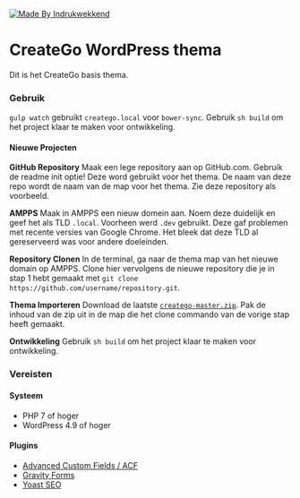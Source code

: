[![Made By Indrukwekkend](https://img.shields.io/badge/Made%20By-Indrukwekkend-ef7b31.svg)](https://indrukwekkend.nl/)

# CreateGo WordPress thema

Dit is het CreateGo basis thema.

### Gebruik

`gulp watch` gebruikt `creatego.local` voor `bower-sync`.
Gebruik `sh build` om het project klaar te maken voor ontwikkeling.

#### Nieuwe Projecten

**GitHub Repository**
Maak een lege repository aan op GitHub.com. Gebruik de readme init optie!
Deze word gebruikt voor het thema. De naam van deze repo wordt de naam van de map voor het thema.
Zie deze repository als voorbeeld.

**AMPPS**
Maak in AMPPS een nieuw domein aan. Noem deze duidelijk en geef het als TLD `.local`.
Voorheen werd `.dev` gebruikt. Deze gaf problemen met recente versies van Google Chrome. Het bleek dat deze TLD
al gereserveerd was voor andere doeleinden.

**Repository Clonen**
In de terminal, ga naar de thema map van het nieuwe domain op AMPPS.
Clone hier vervolgens de nieuwe repository die je in stap 1 hebt gemaakt met `git clone https://github.com/username/repository.git`.

**Thema Importeren**
Download de laatste [`creatego-master.zip`](https://github.com/newfishdev/creatego/archive/master.zip).
Pak de inhoud van de zip uit in de map die het clone commando van de vorige stap heeft gemaakt.

**Ontwikkeling**
Gebruik `sh build` om het project klaar te maken voor ontwikkeling.

### Vereisten

#### Systeem
 * PHP 7 of hoger
 * WordPress 4.9 of hoger

#### Plugins
* [Advanced Custom Fields / ACF](https://www.advancedcustomfields.com/)
* [Gravity Forms](http://gravityforms.com/)
* [Yoast SEO](https://yoast.com/)
